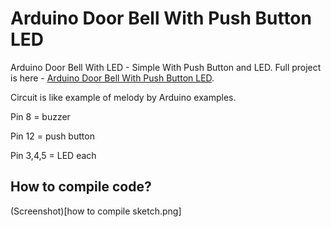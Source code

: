 # Arduino Door Bell With Push Button LED

Arduino Door Bell With LED - Simple With Push Button and LED. Full project is here - [Arduino Door Bell With Push Button LED](https://thecustomizewindows.com/2017/09/arduino-door-bell-push-button-3-led/).

Circuit is like example of melody by Arduino examples. 

Pin 8 = buzzer

Pin 12 = push button

Pin 3,4,5 = LED each

## How to compile code?

(Screenshot)[how to compile sketch.png]
